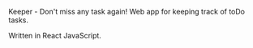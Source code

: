 Keeper - Don't miss any task again!
Web app for keeping track of toDo tasks. 

Written in React JavaScript.